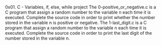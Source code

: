 0x01. C - Variables, if, else, while project
The 0-positive_or_negative.c is a C program that assign a random number to the variable n each time it is executed. Complete the source code in order to print whether the number stored in the variable n is positive or negative.
The 1-last_digit.c is a C program that  assign a random number to the variable n each time it is executed. Complete the source code in order to print the last digit of the number stored in the variable n.
